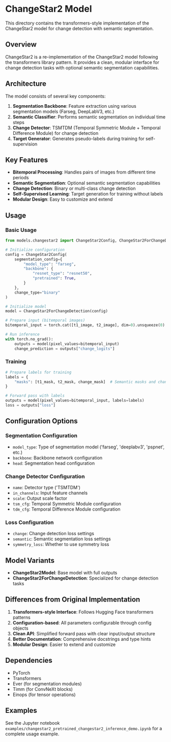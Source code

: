 # ChangeStar2 Model

This directory contains the transformers-style implementation of the ChangeStar2 model for change detection with semantic segmentation.

## Overview

ChangeStar2 is a re-implementation of the ChangeStar2 model following the transformers library pattern. It provides a clean, modular interface for change detection tasks with optional semantic segmentation capabilities.

## Architecture

The model consists of several key components:

1. **Segmentation Backbone**: Feature extraction using various segmentation models (Farseg, DeepLabV3, etc.)
2. **Semantic Classifier**: Performs semantic segmentation on individual time steps
3. **Change Detector**: TSMTDM (Temporal Symmetric Module + Temporal Difference Module) for change detection
4. **Target Generator**: Generates pseudo-labels during training for self-supervision

## Key Features

- **Bitemporal Processing**: Handles pairs of images from different time periods
- **Semantic Segmentation**: Optional semantic segmentation capabilities
- **Change Detection**: Binary or multi-class change detection
- **Self-Supervised Learning**: Target generation for training without labels
- **Modular Design**: Easy to customize and extend

## Usage

### Basic Usage

```python
from models.changestar2 import ChangeStar2Config, ChangeStar2ForChangeDetection

# Initialize configuration
config = ChangeStar2Config(
    segmentation_config={
        "model_type": "farseg",
        "backbone": {
            "resnet_type": "resnet50",
            "pretrained": True,
        }
    },
    change_type="binary"
)

# Initialize model
model = ChangeStar2ForChangeDetection(config)

# Prepare input (bitemporal images)
bitemporal_input = torch.cat([t1_image, t2_image], dim=0).unsqueeze(0)

# Run inference
with torch.no_grad():
    outputs = model(pixel_values=bitemporal_input)
    change_prediction = outputs["change_logits"]
```

### Training

```python
# Prepare labels for training
labels = {
    "masks": [t1_mask, t2_mask, change_mask]  # Semantic masks and change mask
}

# Forward pass with labels
outputs = model(pixel_values=bitemporal_input, labels=labels)
loss = outputs["loss"]
```

## Configuration Options

### Segmentation Configuration

- `model_type`: Type of segmentation model ('farseg', 'deeplabv3', 'pspnet', etc.)
- `backbone`: Backbone network configuration
- `head`: Segmentation head configuration

### Change Detector Configuration

- `name`: Detector type ('TSMTDM')
- `in_channels`: Input feature channels
- `scale`: Output scale factor
- `tsm_cfg`: Temporal Symmetric Module configuration
- `tdm_cfg`: Temporal Difference Module configuration

### Loss Configuration

- `change`: Change detection loss settings
- `semantic`: Semantic segmentation loss settings
- `symmetry_loss`: Whether to use symmetry loss

## Model Variants

- **ChangeStar2Model**: Base model with full outputs
- **ChangeStar2ForChangeDetection**: Specialized for change detection tasks

## Differences from Original Implementation

1. **Transformers-style Interface**: Follows Hugging Face transformers patterns
2. **Configuration-based**: All parameters configurable through config objects
3. **Clean API**: Simplified forward pass with clear input/output structure
4. **Better Documentation**: Comprehensive docstrings and type hints
5. **Modular Design**: Easier to extend and customize

## Dependencies

- PyTorch
- Transformers
- Ever (for segmentation modules)
- Timm (for ConvNeXt blocks)
- Einops (for tensor operations)

## Examples

See the Jupyter notebook `examples/changestar2_pretrained_changestar2_inference_demo.ipynb` for a complete usage example.

